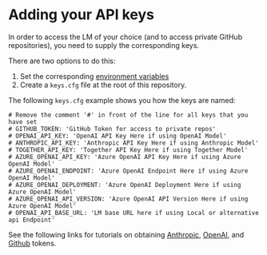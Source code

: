 # Adding your API keys

In order to access the LM of your choice (and to access private GitHub repositories), you need to supply the corresponding keys.

There are two options to do this:

1. Set the corresponding [environment variables](https://linuxize.com/post/how-to-set-and-list-environment-variables-in-linux/)
2. Create a `keys.cfg` file at the root of this repository.

The following `keys.cfg` example shows you how the keys are named:

```
# Remove the comment '#' in front of the line for all keys that you have set
# GITHUB_TOKEN: 'GitHub Token for access to private repos'
# OPENAI_API_KEY: 'OpenAI API Key Here if using OpenAI Model'
# ANTHROPIC_API_KEY: 'Anthropic API Key Here if using Anthropic Model'
# TOGETHER_API_KEY: 'Together API Key Here if using Together Model'
# AZURE_OPENAI_API_KEY: 'Azure OpenAI API Key Here if using Azure OpenAI Model'
# AZURE_OPENAI_ENDPOINT: 'Azure OpenAI Endpoint Here if using Azure OpenAI Model'
# AZURE_OPENAI_DEPLOYMENT: 'Azure OpenAI Deployment Here if using Azure OpenAI Model'
# AZURE_OPENAI_API_VERSION: 'Azure OpenAI API Version Here if using Azure OpenAI Model'
# OPENAI_API_BASE_URL: 'LM base URL here if using Local or alternative api Endpoint'
```

See the following links for tutorials on obtaining [Anthropic](https://docs.anthropic.com/claude/reference/getting-started-with-the-api), [OpenAI](https://platform.openai.com/docs/quickstart/step-2-set-up-your-api-key), and [Github](https://docs.github.com/en/authentication/keeping-your-account-and-data-secure/managing-your-personal-access-tokens) tokens.